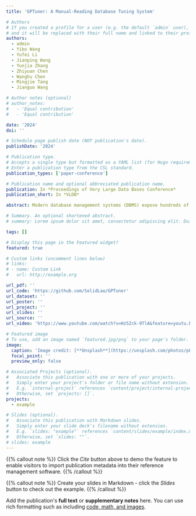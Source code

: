 ```yaml
---
title: 'GPTuner: A Manual-Reading Database Tuning System'

# Authors
# If you created a profile for a user (e.g. the default `admin` user), write the username (folder name) here
# and it will be replaced with their full name and linked to their profile.
authors:
  - admin
  - Yibo Wang
  - Yufei Li
  - Jianping Wang
  - Yunjia Zhang
  - Zhiyuan Chen
  - Wanghu Chen
  - Mingjie Tang
  - Jianguo Wang

# Author notes (optional)
# author_notes:
#   - 'Equal contribution'
#   - 'Equal contribution'

date: '2024'
doi: ''

# Schedule page publish date (NOT publication's date).
publishDate: '2024'

# Publication type.
# Accepts a single type but formatted as a YAML list (for Hugo requirements).
# Enter a publication type from the CSL standard.
publication_types: ['paper-conference']

# Publication name and optional abbreviated publication name.
publication: In *Proceedings of Very Large Data Bases Conference*
publication_short: In *VLDB*

abstract: Modern database management systems (DBMS) expose hundreds of configurable knobs to control system behaviours. Determining the appropriate values for these knobs to improve DBMS performance is a long-standing problem in the database community. As there is an increasing number of knobs to tune and each knob could be in continuous or categorical values, manual tuning becomes impractical. Recently, automatic tuning systems using machine learning methods have shown great potentials. However, existing approaches still incur significant tuning costs or only yields sub-optimal performance. This is because they either ignore the extensive domain knowledge available (e.g., DBMS manuals and forum discussions) and only rely on the runtime feedback of benchmark evaluations to guide the optimization, or they utilize the domain knowledge in a limited way. Hence, we propose GPTuner, a manual-reading database tuning system that leverages domain knowledge extensively and automatically to optimize search space and enhance the runtime feedback-based optimization process. Firstly, we develop a Large Language Model (LLM)-based pipeline to collect and refine heterogeneous knowledge, and propose a prompt ensemble algorithm to unify a structured view of the refined knowledge. Secondly, using the structured knowledge, we (1) design a workload-aware and training-free knob selection strategy, (2) develop a search space optimization technique considering the value range of each knob, and (3) propose a Coarse-to-Fine Bayesian Optimization Framework to explore the optimized space. Finally, we evaluate GPTuner under different benchmarks (TPC-C and TPC-H), metrics (throughput and latency) as well as DBMS (PostgreSQL and MySQL). Compared to the state-of-the-art approaches, GPTuner identifies better configurations in **16x** less time on average. Moreover, GPTuner achieves up to **30%** performance improvement (higher throughput or lower latency) over the **best-performing** alternative.

# Summary. An optional shortened abstract.
# summary: Lorem ipsum dolor sit amet, consectetur adipiscing elit. Duis posuere tellus ac convallis placerat. Proin tincidunt magna sed ex sollicitudin condimentum.

tags: []

# Display this page in the Featured widget?
featured: true

# Custom links (uncomment lines below)
# links:
# - name: Custom Link
#   url: http://example.org

url_pdf: ''
url_code: 'https://github.com/SolidLao/GPTuner'
url_dataset: ''
url_poster: ''
url_project: ''
url_slides: ''
url_source: ''
url_video: 'https://www.youtube.com/watch?v=Hz5Zck-9TlA&feature=youtu.be'

# Featured image
# To use, add an image named `featured.jpg/png` to your page's folder.
image:
  caption: 'Image credit: [**Unsplash**](https://unsplash.com/photos/pLCdAaMFLTE)'
  focal_point: ''
  preview_only: false

# Associated Projects (optional).
#   Associate this publication with one or more of your projects.
#   Simply enter your project's folder or file name without extension.
#   E.g. `internal-project` references `content/project/internal-project/index.md`.
#   Otherwise, set `projects: []`.
projects:
  - example

# Slides (optional).
#   Associate this publication with Markdown slides.
#   Simply enter your slide deck's filename without extension.
#   E.g. `slides: "example"` references `content/slides/example/index.md`.
#   Otherwise, set `slides: ""`.
# slides: example
---
```


{{% callout note %}}
Click the _Cite_ button above to demo the feature to enable visitors to import publication metadata into their reference management software.
{{% /callout %}}

{{% callout note %}}
Create your slides in Markdown - click the _Slides_ button to check out the example.
{{% /callout %}}

Add the publication's **full text** or **supplementary notes** here. You can use rich formatting such as including [code, math, and images](https://docs.hugoblox.com/content/writing-markdown-latex/).
